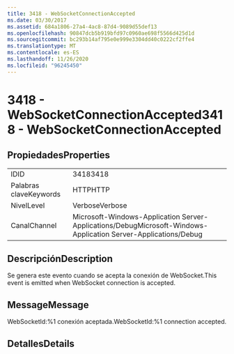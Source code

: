 ```yaml
---
title: 3418 - WebSocketConnectionAccepted
ms.date: 03/30/2017
ms.assetid: 684a1806-27a4-4ac8-87d4-9089d55def13
ms.openlocfilehash: 90847dcb5b919bfd97c0960ae698f5566d425d1d
ms.sourcegitcommit: bc293b14af795e0e999e3304dd40c0222cf2ffe4
ms.translationtype: MT
ms.contentlocale: es-ES
ms.lasthandoff: 11/26/2020
ms.locfileid: "96245450"
---
```

# <a name="3418---websocketconnectionaccepted"></a><span data-ttu-id="7cb1b-102">3418 - WebSocketConnectionAccepted</span><span class="sxs-lookup"><span data-stu-id="7cb1b-102">3418 - WebSocketConnectionAccepted</span></span>

## <a name="properties"></a><span data-ttu-id="7cb1b-103">Propiedades</span><span class="sxs-lookup"><span data-stu-id="7cb1b-103">Properties</span></span>  
  
|||  
|-|-|  
|<span data-ttu-id="7cb1b-104">ID</span><span class="sxs-lookup"><span data-stu-id="7cb1b-104">ID</span></span>|<span data-ttu-id="7cb1b-105">3418</span><span class="sxs-lookup"><span data-stu-id="7cb1b-105">3418</span></span>|  
|<span data-ttu-id="7cb1b-106">Palabras clave</span><span class="sxs-lookup"><span data-stu-id="7cb1b-106">Keywords</span></span>|<span data-ttu-id="7cb1b-107">HTTP</span><span class="sxs-lookup"><span data-stu-id="7cb1b-107">HTTP</span></span>|  
|<span data-ttu-id="7cb1b-108">Nivel</span><span class="sxs-lookup"><span data-stu-id="7cb1b-108">Level</span></span>|<span data-ttu-id="7cb1b-109">Verbose</span><span class="sxs-lookup"><span data-stu-id="7cb1b-109">Verbose</span></span>|  
|<span data-ttu-id="7cb1b-110">Canal</span><span class="sxs-lookup"><span data-stu-id="7cb1b-110">Channel</span></span>|<span data-ttu-id="7cb1b-111">Microsoft-Windows-Application Server-Applications/Debug</span><span class="sxs-lookup"><span data-stu-id="7cb1b-111">Microsoft-Windows-Application Server-Applications/Debug</span></span>|  
  
## <a name="description"></a><span data-ttu-id="7cb1b-112">Descripción</span><span class="sxs-lookup"><span data-stu-id="7cb1b-112">Description</span></span>  

 <span data-ttu-id="7cb1b-113">Se genera este evento cuando se acepta la conexión de WebSocket.</span><span class="sxs-lookup"><span data-stu-id="7cb1b-113">This event is emitted when WebSocket connection is accepted.</span></span>  
  
## <a name="message"></a><span data-ttu-id="7cb1b-114">Message</span><span class="sxs-lookup"><span data-stu-id="7cb1b-114">Message</span></span>  

 <span data-ttu-id="7cb1b-115">WebSocketId:%1 conexión aceptada.</span><span class="sxs-lookup"><span data-stu-id="7cb1b-115">WebSocketId:%1 connection accepted.</span></span>  
  
## <a name="details"></a><span data-ttu-id="7cb1b-116">Detalles</span><span class="sxs-lookup"><span data-stu-id="7cb1b-116">Details</span></span>
